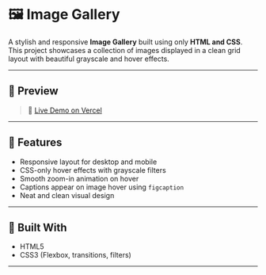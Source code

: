 # 🖼️ Image Gallery

A stylish and responsive **Image Gallery** built using only **HTML and CSS**. This project showcases a collection of images displayed in a clean grid layout with beautiful grayscale and hover effects.

---

## 📸 Preview

> 🔗 [Live Demo on Vercel](https://image-gallery-gilt-eta.vercel.app)

---

## 📝 Features

- Responsive layout for desktop and mobile
- CSS-only hover effects with grayscale filters
- Smooth zoom-in animation on hover
- Captions appear on image hover using `figcaption`
- Neat and clean visual design

---

## 🧱 Built With

- HTML5
- CSS3 (Flexbox, transitions, filters)

---



